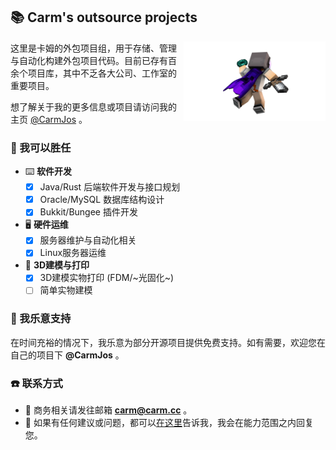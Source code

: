## 📚 Carm's outsource projects
<img align="right" height=45% width=45% src="https://raw.githubusercontent.com/CarmJos/CarmJos/main/img/minecraft/3d-render/KarmunJ%20RD.png" />
这里是卡姆的外包项目组，用于存储、管理与自动化构建外包项目代码。目前已存有百余个项目库，其中不乏各大公司、工作室的重要项目。

想了解关于我的更多信息或项目请访问我的主页 [@CarmJos](https://github.com/CarmJos) 。

### :muscle: 我可以胜任

- ⌨️ **软件开发**
  - [X] Java/Rust 后端软件开发与接口规划
  - [X] Oracle/MySQL 数据库结构设计
  - [X] Bukkit/Bungee 插件开发
- 🖥️ **硬件运维**
  - [X] 服务器维护与自动化相关
  - [X] Linux服务器运维
- 💎 **3D建模与打印**
  - [X] 3D建模实物打印 (FDM/~光固化~)
  - [ ] 简单实物建模

### :sparkling_heart: 我乐意支持

在时间充裕的情况下，我乐意为部分开源项目提供免费支持。如有需要，欢迎您在自己的项目下 **@CarmJos** 。

### ☎️ 联系方式
- 📧 商务相关请发往邮箱 **carm@carm.cc** 。
- 💬 如果有任何建议或问题，都可以[在这里](https://github.com/CarmJos/CarmJos/issues)告诉我，我会在能力范围之内回复您。

<!--使用协议： 若您喜欢本介绍页的排版设计，想要直接使用，请在文件最后注释中添加我的ID与GitHub主页地址，如下一行所示。-->
<!--文章排版来自 @CarmJos https://github.com/CarmJos (请勿删除本行)-->
